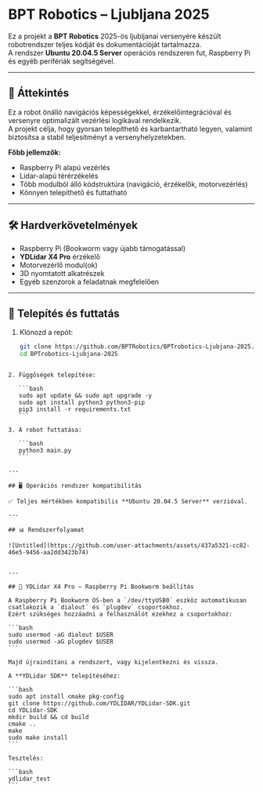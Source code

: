 # BPT Robotics – Ljubljana 2025

Ez a projekt a **BPT Robotics** 2025-ös ljubljanai versenyére készült robotrendszer teljes kódját és dokumentációját tartalmazza.  
A rendszer **Ubuntu 20.04.5 Server** operációs rendszeren fut, Raspberry Pi és egyéb perifériák segítségével.

---

## 📌 Áttekintés

Ez a robot önálló navigációs képességekkel, érzékelőintegrációval és versenyre optimalizált vezérlési logikával rendelkezik.  
A projekt célja, hogy gyorsan telepíthető és karbantartható legyen, valamint biztosítsa a stabil teljesítményt a versenyhelyzetekben.

**Főbb jellemzők:**
- Raspberry Pi alapú vezérlés
- Lidar-alapú térérzékelés
- Több modulból álló kódstruktúra (navigáció, érzékelők, motorvezérlés)
- Könnyen telepíthető és futtatható

---

## 🛠 Hardverkövetelmények

- Raspberry Pi (Bookworm vagy újabb támogatással)
- **YDLidar X4 Pro** érzékelő
- Motorvezérlő modul(ok)
- 3D nyomtatott alkatrészek
- Egyéb szenzorok a feladatnak megfelelően

---

## 🚀 Telepítés és futtatás

1. Klónozd a repót:
   ```bash
   git clone https://github.com/BPTRobotics/BPTrobotics-Ljubjana-2025.git
   cd BPTrobotics-Ljubjana-2025
````

2. Függőségek telepítése:

   ```bash
   sudo apt update && sudo apt upgrade -y
   sudo apt install python3 python3-pip
   pip3 install -r requirements.txt
   ```

3. A robot futtatása:

   ```bash
   python3 main.py
   ```

---

## 🖥 Operációs rendszer kompatibilitás

✅ Teljes mértékben kompatibilis **Ubuntu 20.04.5 Server** verzióval.

---

## 📊 Rendszerfolyamat

![Untitled](https://github.com/user-attachments/assets/437a5321-cc82-46e5-9456-aa2dd3423b74)


---

## 📄 YDLidar X4 Pro – Raspberry Pi Bookworm beállítás

A Raspberry Pi Bookworm OS-ben a `/dev/ttyUSB0` eszköz automatikusan csatlakozik a `dialout` és `plugdev` csoportokhoz.
Ezért szükséges hozzáadni a felhasználót ezekhez a csoportokhoz:

```bash
sudo usermod -aG dialout $USER
sudo usermod -aG plugdev $USER
```

Majd újraindítani a rendszert, vagy kijelentkezni és vissza.

A **YDLidar SDK** telepítéséhez:

```bash
sudo apt install cmake pkg-config
git clone https://github.com/YDLIDAR/YDLidar-SDK.git
cd YDLidar-SDK
mkdir build && cd build
cmake ..
make
sudo make install
```

Tesztelés:

```bash
ydlidar_test
```
